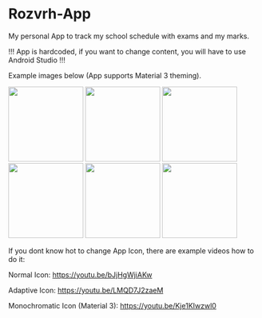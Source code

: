 # Rozvrh-App

My personal App to track my school schedule with exams and my marks.

!!! App is hardcoded, if you want to change content, you will have to use Android Studio !!!

Example images below (App supports Material 3 theming).

<img src="https://user-images.githubusercontent.com/26904790/211380588-4ffa5c30-1d94-452b-b1cb-cd2791aa63db.png" width = "150px"> <img src="https://user-images.githubusercontent.com/26904790/211380592-597a8813-7501-4c4f-944b-dcb274a1b7c5.png" width = "150px">
<img src="https://user-images.githubusercontent.com/26904790/211380595-f5a9b017-956a-42d3-b142-75c4bd5066ff.png" width = "150px">
<img src="https://user-images.githubusercontent.com/26904790/211380597-dcd69676-eccc-4a9b-a116-4d2a0f991f95.png" width = "150px">
<img src="https://user-images.githubusercontent.com/26904790/211380601-5a739751-4073-4ff4-801d-44a497700df4.png" width = "150px">
<img src="https://user-images.githubusercontent.com/26904790/211380603-0b455943-a61d-4699-90d2-35bc1d1dde0d.png" width = "150px">


If you dont know hot to change App Icon, there are example videos how to do it:

Normal Icon: https://youtu.be/bJjHgWjiAKw

Adaptive Icon: https://youtu.be/LMQD7J2zaeM

Monochromatic Icon (Material 3): https://youtu.be/Kje1KIwzwl0
